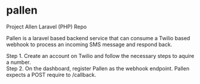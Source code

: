 # pallen
Project Allen Laravel (PHP) Repo

Pallen is a laravel based backend service that can consume a Twilio based webhook to process an incoming SMS message and respond back.


Step 1. Create an account on Twilio and follow the necessary steps to aquire a number.  
Step 2. On the dashboard, register Pallen as the webhook endpoint. Pallen expects a POST require to /callback.  
